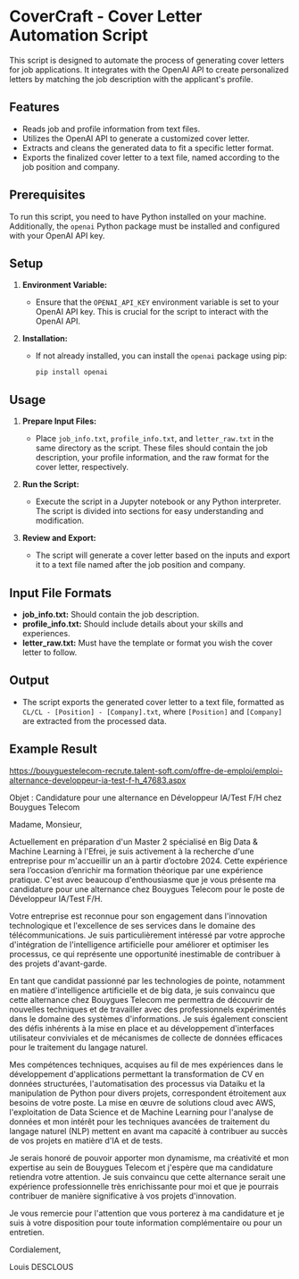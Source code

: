 # CoverCraft - Cover Letter Automation Script

This script is designed to automate the process of generating cover letters for job applications. It integrates with the OpenAI API to create personalized letters by matching the job description with the applicant's profile.

## Features

- Reads job and profile information from text files.
- Utilizes the OpenAI API to generate a customized cover letter.
- Extracts and cleans the generated data to fit a specific letter format.
- Exports the finalized cover letter to a text file, named according to the job position and company.

## Prerequisites

To run this script, you need to have Python installed on your machine. Additionally, the `openai` Python package must be installed and configured with your OpenAI API key.

## Setup

1. **Environment Variable:**
   - Ensure that the `OPENAI_API_KEY` environment variable is set to your OpenAI API key. This is crucial for the script to interact with the OpenAI API.

2. **Installation:**
   - If not already installed, you can install the `openai` package using pip:
     ```
     pip install openai
     ```

## Usage

1. **Prepare Input Files:**
   - Place `job_info.txt`, `profile_info.txt`, and `letter_raw.txt` in the same directory as the script. These files should contain the job description, your profile information, and the raw format for the cover letter, respectively.

2. **Run the Script:**
   - Execute the script in a Jupyter notebook or any Python interpreter. The script is divided into sections for easy understanding and modification.

3. **Review and Export:**
   - The script will generate a cover letter based on the inputs and export it to a text file named after the job position and company.

## Input File Formats

- **job_info.txt:** Should contain the job description.
- **profile_info.txt:** Should include details about your skills and experiences.
- **letter_raw.txt:** Must have the template or format you wish the cover letter to follow.

## Output

- The script exports the generated cover letter to a text file, formatted as `CL/CL - [Position] - [Company].txt`, where `[Position]` and `[Company]` are extracted from the processed data.

## Example Result
https://bouyguestelecom-recrute.talent-soft.com/offre-de-emploi/emploi-alternance-developpeur-ia-test-f-h_47683.aspx


Objet : Candidature pour une alternance en Développeur IA/Test F/H chez Bouygues Telecom

Madame, Monsieur,

Actuellement en préparation d'un Master 2 spécialisé en Big Data & Machine Learning à l'Efrei, je suis activement à la recherche d'une entreprise pour m'accueillir un an à partir d’octobre 2024. Cette expérience sera l’occasion d’enrichir ma formation théorique par une expérience pratique. C'est avec beaucoup d'enthousiasme que je vous présente ma candidature pour une alternance chez Bouygues Telecom pour le poste de Développeur IA/Test F/H.

Votre entreprise est reconnue pour son engagement dans l'innovation technologique et l'excellence de ses services dans le domaine des télécommunications. Je suis particulièrement intéressé par votre approche d'intégration de l'intelligence artificielle pour améliorer et optimiser les processus, ce qui représente une opportunité inestimable de contribuer à des projets d'avant-garde.

En tant que candidat passionné par les technologies de pointe, notamment en matière d'intelligence artificielle et de big data, je suis convaincu que cette alternance chez Bouygues Telecom me permettra de découvrir de nouvelles techniques et de travailler avec des professionnels expérimentés dans le domaine des systèmes d'informations. Je suis également conscient des défis inhérents à la mise en place et au développement d'interfaces utilisateur conviviales et de mécanismes de collecte de données efficaces pour le traitement du langage naturel.

Mes compétences techniques, acquises au fil de mes expériences dans le développement d'applications permettant la transformation de CV en données structurées, l'automatisation des processus via Dataiku et la manipulation de Python pour divers projets, correspondent étroitement aux besoins de votre poste. La mise en œuvre de solutions cloud avec AWS, l'exploitation de Data Science et de Machine Learning pour l'analyse de données et mon intérêt pour les techniques avancées de traitement du langage naturel (NLP) mettent en avant ma capacité à contribuer au succès de vos projets en matière d'IA et de tests.

Je serais honoré de pouvoir apporter mon dynamisme, ma créativité et mon expertise au sein de Bouygues Telecom et j'espère que ma candidature retiendra votre attention. Je suis convaincu que cette alternance serait une expérience professionnelle très enrichissante pour moi et que je pourrais contribuer de manière significative à vos projets d'innovation.

Je vous remercie pour l'attention que vous porterez à ma candidature et je suis à votre disposition pour toute information complémentaire ou pour un entretien.

Cordialement,

Louis DESCLOUS